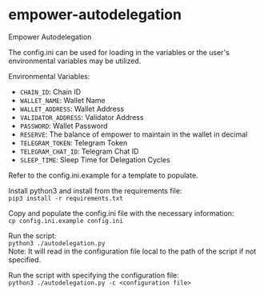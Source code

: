 # empower-autodelegation
Empower Autodelegation

The config.ini can be used for loading in the variables or the user's environmental variables may be utilized.

Environmental Variables:
- `CHAIN_ID`: Chain ID
- `WALLET_NAME`: Wallet Name
- `WALLET_ADDRESS`: Wallet Address
- `VALIDATOR_ADDRESS`: Validator Address
- `PASSWORD`: Wallet Password
- `RESERVE`: The balance of empower to maintain in the wallet in decimal
- `TELEGRAM_TOKEN`: Telegram Token
- `TELEGRAM_CHAT_ID`: Telegram Chat ID
- `SLEEP_TIME`: Sleep Time for Delegation Cycles

Refer to the config.ini.example for a template to populate.

Install python3 and install from the requirements file: <br>
```pip3 install -r requirements.txt```

Copy and populate the config.ini file with the necessary information: <br>
```cp config.ini.example config.ini```

Run the script:<br>
`python3 ./autodelegation.py` <br>
Note: It will read in the configuration file local to the path of the script if not specified. <br>

Run the script with specifying the configuration file: <br>
`python3 ./autodelegation.py -c <configuration file>`
